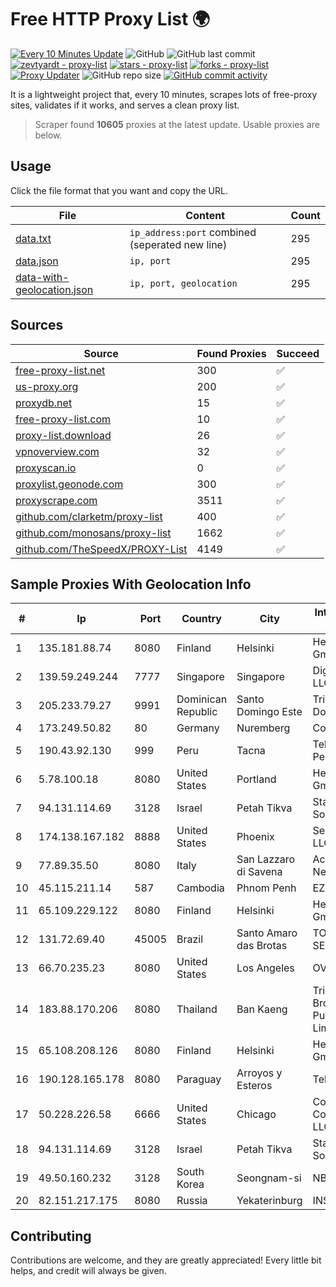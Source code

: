 
# Free HTTP Proxy List 🌍

[![Every 10 Minutes Update](https://github.com/mertguvencli/http-proxy-list/actions/workflows/main.yml/badge.svg?branch=main)](https://github.com/mertguvencli/http-proxy-list/actions/workflows/main.yml)
![GitHub](https://img.shields.io/github/license/mertguvencli/http-proxy-list)
![GitHub last commit](https://img.shields.io/github/last-commit/mertguvencli/http-proxy-list)
[![zevtyardt - proxy-list](https://img.shields.io/static/v1?label=zevtyardt&message=proxy-list&color=blue&logo=github)](https://github.com/zevtyardt/proxy-list "Go to GitHub repo")
[![stars - proxy-list](https://img.shields.io/github/stars/zevtyardt/proxy-list?style=social)](https://github.com/zevtyardt/proxy-list)
[![forks - proxy-list](https://img.shields.io/github/forks/zevtyardt/proxy-list?style=social)](https://github.com/zevtyardt/proxy-list)
[![Proxy Updater](https://github.com/zevtyardt/proxy-list/workflows/Proxy%20Updater/badge.svg)](https://github.com/zevtyardt/proxy-list/actions?query=workflow:"Proxy+Updater")
![GitHub repo size](https://img.shields.io/github/repo-size/zevtyardt/proxy-list)
[![GitHub commit activity](https://img.shields.io/github/commit-activity/m/zevtyardt/proxy-list?logo=commits)](https://github.com/zevtyardt/proxy-list/commits/main)

It is a lightweight project that, every 10 minutes, scrapes lots of free-proxy sites, validates if it works, and serves a clean proxy list.

> Scraper found **10605** proxies at the latest update. Usable proxies are below.

## Usage

Click the file format that you want and copy the URL.

|File|Content|Count|
|----|-------|-----|
|[data.txt](https://raw.githubusercontent.com/mertguvencli/http-proxy-list/main/proxy-list/data.txt)|`ip_address:port` combined (seperated new line)|295|
|[data.json](https://raw.githubusercontent.com/mertguvencli/http-proxy-list/main/proxy-list/data.json)|`ip, port`|295|
|[data-with-geolocation.json](https://raw.githubusercontent.com/mertguvencli/http-proxy-list/main/proxy-list/data-with-geolocation.json)|`ip, port, geolocation`|295|

## Sources

|Source|Found Proxies|Succeed|
|------|-------------|-------|
|[free-proxy-list.net](https://free-proxy-list.net)|300|✅|
|[us-proxy.org](https://www.us-proxy.org)|200|✅|
|[proxydb.net](http://proxydb.net)|15|✅|
|[free-proxy-list.com](https://free-proxy-list.com/?page=&port=&type%5B%5D=http&type%5B%5D=https&up_time=0&search=Search)|10|✅|
|[proxy-list.download](https://www.proxy-list.download/HTTP)|26|✅|
|[vpnoverview.com](https://vpnoverview.com/privacy/anonymous-browsing/free-proxy-servers)|32|✅|
|[proxyscan.io](https://www.proxyscan.io)|0|✅|
|[proxylist.geonode.com](https://proxylist.geonode.com/api/proxy-list?limit=300&page=1&sort_by=lastChecked&sort_type=desc&protocols=http,https)|300|✅|
|[proxyscrape.com](https://api.proxyscrape.com/v2/?request=displayproxies&protocol=http&timeout=10000&country=all&ssl=all&anonymity=all)|3511|✅|
|[github.com/clarketm/proxy-list](https://raw.githubusercontent.com/clarketm/proxy-list/master/proxy-list-raw.txt)|400|✅|
|[github.com/monosans/proxy-list](https://raw.githubusercontent.com/monosans/proxy-list/main/proxies/http.txt)|1662|✅|
|[github.com/TheSpeedX/PROXY-List](https://raw.githubusercontent.com/TheSpeedX/PROXY-List/master/http.txt)|4149|✅|


## Sample Proxies With Geolocation Info

|#|Ip|Port|Country|City|Internet Service Provider|
|-|--|----|-------|----|-------------------------|
|1|135.181.88.74|8080|Finland|Helsinki|Hetzner Online GmbH|
|2|139.59.249.244|7777|Singapore|Singapore|DigitalOcean, LLC|
|3|205.233.79.27|9991|Dominican Republic|Santo Domingo Este|Trilogy Dominicana, S.A.|
|4|173.249.50.82|80|Germany|Nuremberg|Contabo GmbH|
|5|190.43.92.130|999|Peru|Tacna|Telefonica Del Peru|
|6|5.78.100.18|8080|United States|Portland|Hetzner Online GmbH|
|7|94.131.114.69|3128|Israel|Petah Tikva|Stark Industries Solutions LTD|
|8|174.138.167.182|8888|United States|Phoenix|Secured Servers LLC|
|9|77.89.35.50|8080|Italy|San Lazzaro di Savena|Acantho Network|
|10|45.115.211.14|587|Cambodia|Phnom Penh|EZECOM limited|
|11|65.109.229.122|8080|Finland|Helsinki|Hetzner Online GmbH|
|12|131.72.69.40|45005|Brazil|Santo Amaro das Brotas|TOP NET SERVIÇOS LTDA|
|13|66.70.235.23|8080|United States|Los Angeles|OVH Hosting|
|14|183.88.170.206|8080|Thailand|Ban Kaeng|Triple T Broadband Public Company Limited|
|15|65.108.208.126|8080|Finland|Helsinki|Hetzner Online GmbH|
|16|190.128.165.178|8080|Paraguay|Arroyos y Esteros|Telecel S.A.|
|17|50.228.226.58|6666|United States|Chicago|Comcast Cable Communications, LLC|
|18|94.131.114.69|3128|Israel|Petah Tikva|Stark Industries Solutions LTD|
|19|49.50.160.232|3128|South Korea|Seongnam-si|NBP|
|20|82.151.217.175|8080|Russia|Yekaterinburg|INSYS network|



## Contributing

Contributions are welcome, and they are greatly appreciated! Every
little bit helps, and credit will always be given.

